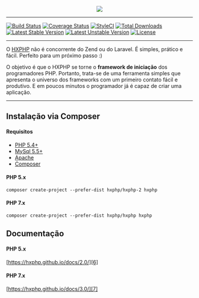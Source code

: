 <p align="center"><a href="http://www.hxphp.com.br" target="_blank">
    <img src="http://www.hxphp.com.br/assets/img/hxphp-logo-fixedmenu.png">
</a></p>

----

[![Build Status](https://travis-ci.org/hxphp/framework.svg?branch=master)](https://travis-ci.org/hxphp/framework)
[![Coverage Status](https://coveralls.io/repos/github/hxphp/framework/badge.svg?branch=master)](https://coveralls.io/github/hxphp/framework?branch=master)
[![StyleCI](https://styleci.io/repos/122897170/shield?branch=master)](https://styleci.io/repos/122897170)
[![Total Downloads](https://poser.pugx.org/hxphp/framework/downloads)](https://packagist.org/packages/hxphp/framework)
[![Latest Stable Version](https://poser.pugx.org/hxphp/framework/v/stable)](https://packagist.org/packages/hxphp/framework)
[![Latest Unstable Version](https://poser.pugx.org/hxphp/framework/v/unstable)](https://packagist.org/packages/hxphp/framework)
[![License](https://poser.pugx.org/hxphp/framework/license)](https://packagist.org/packages/hxphp/framework)

----

O [HXPHP][1] não é concorrente do Zend ou do Laravel. É simples, prático e fácil. Perfeito para um próximo passo :)

O objetivo é que o HXPHP se torne o **framework de iniciação** dos programadores PHP. Portanto, trata-se de uma ferramenta simples que apresenta o universo dos frameworks com um primeiro contato fácil e produtivo. E em poucos minutos o programador já é capaz de criar uma aplicação.

----

## Instalação via Composer

#### Requisitos

+ [PHP 5.4+][2]
+ [MySql 5.5+][3]
+ [Apache][4]
+ [Composer][5]

#### PHP 5.x

`composer create-project --prefer-dist hxphp/hxphp-2 hxphp`

#### PHP 7.x

`composer create-project --prefer-dist hxphp/hxphp hxphp`

## Documentação

#### PHP 5.x

[https://hxphp.github.io/docs/2.0/][6]

#### PHP 7.x

[https://hxphp.github.io/docs/3.0/][7]


[1]: http://www.hxphp.com.br
[2]: http://php.net/downloads.php
[3]: http://dev.mysql.com/downloads/mysql/
[4]: https://httpd.apache.org/download.cgi
[5]: https://getcomposer.org/download/
[6]: https://hxphp.github.io/docs/2.0/
[7]: https://hxphp.github.io/docs/3.0/
